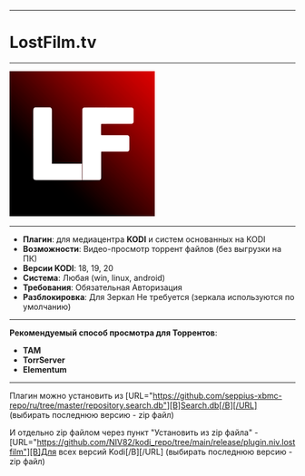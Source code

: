 ____
# **LostFilm.tv**
____
![Alt-текст](https://github.com/NIV82/kodi_repo/raw/main/develop/plugin.niv.lostfilm/resources/media/icon_x256.png)
____

- **Плагин**: для медиацентра **KODI** и систем основанных на KODI
- **Возможности**: Видео-просмотр торрент файлов (без выгрузки на ПК)
- **Версии KODI**: 18, 19, 20
- **Система**: Любая (win, linux, android)
- **Требования**: Обязательная Авторизация
- **Разблокировка**: Для Зеркал Не требуется (зеркала используются по умолчанию)
____

**Рекомендуемый способ просмотра для Торрентов**:

- **ТАМ** 
- **TorrServer**
- **Elementum**
____

Плагин можно установить из [URL="https://github.com/seppius-xbmc-repo/ru/tree/master/repository.search.db"][B]Search.db[/B][/URL] (выбирать последнюю версию - zip файл)

И отдельно zip файлом через пункт "Установить из zip файла" - [URL="https://github.com/NIV82/kodi_repo/tree/main/release/plugin.niv.lostfilm"][B]Для всех версий Kodi[/B][/URL] (выбирать последнюю версию - zip файл)
